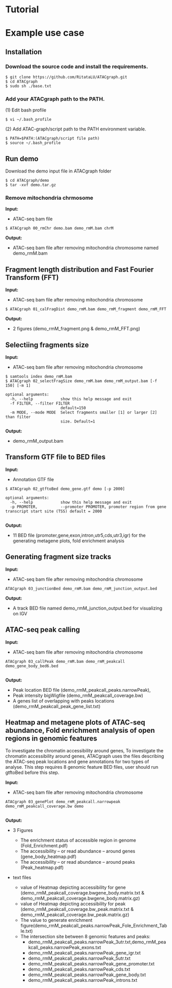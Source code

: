 # Tutorial

# Example use case 

## Installation
### Download the source code and install the requirements.

```
$ git clone https://github.com/RitataLU/ATACgraph.git
$ cd ATACgraph
$ sudo sh ./base.txt

``` 

### Add your ATACgraph path to the PATH.

(1)  Edit bash profile
  
``` 
$ vi ~/.bash_profile
``` 
   
(2) Add ATAC-graph/script path to the PATH environment variable.
 
``` 
$ PATH=$PATH:(ATACgraph/script file path)
$ source ~/.bash_profile

```    
## Run demo
Download the demo input file in ATACgraph folder

```
$ cd ATACgraph/demo
$ tar -xvf demo.tar.gz 
``` 
### Remove mitochondria chrmosome

**Input:**
* ATAC-seq bam file
``` 
$ ATACgraph 00_rmChr demo.bam demo_rmM.bam chrM
```
**Output:**
* ATAC-seq bam file after removing mitochondria chromosome named demo_rmM.bam

## Fragment length distribution and Fast Fourier Transform (FFT)

**Input:**
* ATAC-seq bam file after removing mitochondria chromosome

```
$ ATACgraph 01_calFragDist demo_rmM.bam demo_rmM_fragment demo_rmM_FFT

```
              
**Output:** 
* 2 figures (demo_rmM_fragment.png & demo_rmM_FFT.png)


## Selectiing fragments size 

**Input:**
* ATAC-seq bam file after removing mitochondria chromosome

```
$ samtools index demo_rmM.bam
$ ATACgraph 02_selectFragSize demo_rmM.bam demo_rmM_output.bam [-f 150] [-m 1]

optional arguments:
  -h, --help            show this help message and exit
  -f FILTER, --filter FILTER
                        default=150
  -m MODE, --mode MODE  Select fragments smaller [1] or larger [2] than filter
                        size. Default=1                       

```
**Output:** 
* demo_rmM_output.bam


## Transform GTF file to BED files

**Input:**
* Annotation GTF file

```
$ ATACgraph 02_gtftoBed demo_gene.gtf demo [-p 2000]

optional arguments:
  -h, --help            show this help message and exit
  -p PROMOTER,          --promoter PROMOTER, promoter region from gene transcript start site (TSS) default = 2000
                        
```

**Output:** 
* 11 BED file (promoter,gene,exon,intron,utr5,cds,utr3,igr) for the generating metagene plots, fold enrichment analysis 



## Generating fragment size tracks 

**Input:**
* ATAC-seq bam file after removing mitochondria chromosome

```
ATACgraph 03_junctionBed demo_rmM.bam demo_rmM_junction_output.bed

```

**Output:** 

* A track BED file named demo_rmM_junction_output.bed for visualizing on IGV


##  ATAC-seq peak calling

**Input:**
* ATAC-seq bam file after removing mitochondria chromosome

```
ATACgraph 03_callPeak demo_rmM.bam demo_rmM_peakcall demo_gene_body_bed6.bed
  
```

**Output:** 
* Peak location BED file (demo_rmM_peakcall_peaks.narrowPeak), 
* Peak intensity bigWigfile (demo_rmM_peakcall_coverage.bw) 
* A genes list of overlapping with peaks locations (demo_rmM_peakcall_peak_gene_list.txt)




## Heatmap and metagene plots of ATAC-seq abundance, Fold enrichment analysis of open regions in genomic features 
To investigate the chromatin accessibility around genes, To investigate the chromatin accessibility around genes, ATACgraph uses the files describing the ATAC-seq peak locations and gene annotations for two types of analyse. This step requires 8 genomic feature BED files, user should run gtftoBed before this step.

**Input:**
* ATAC-seq bam file after removing mitochondria chromosome 

```
ATACgraph 03_genePlot demo_rmM_peakcall.narrowpeak demo_rmM_peakcall_coverage.bw demo 
  
```

**Output:** 
* 3 Figures
  * The enrichment status of accessible region in genome (Fold_Enrichment.pdf)
  * The accessibility – or read abundance – around genes (gene_body_heatmap.pdf)
  * The accessibility – or read abundance – around peaks (Peak_heatmap.pdf)
  
*  text files
   * value of Heatmap depicting accessibility for gene (demo_rmM_peakcall_coverage.bwgene_body.matrix.txt & demo_rmM_peakcall_coverage.bwgene_body.matrix.gz)
   * value of Heatmap depicting accessibility for peak (demo_rmM_peakcall_coverage.bw_peak.matrix.txt & demo_rmM_peakcall_coverage.bw_peak.matrix.gz)
   * The value to generate enrichment figure(demo_rmM_peakcall_peaks.narrowPeak_Fole_Enrichment_Table.txt)  
   * The intersection site between 8 genomic features and peaks: 
     * demo_rmM_peakcall_peaks.narrowPeak_3utr.txt,demo_rmM_peakcall_peaks.narrowPeak_exons.txt                  
     * demo_rmM_peakcall_peaks.narrowPeak_gene_igr.txt
     * demo_rmM_peakcall_peaks.narrowPeak_5utr.txt         
     * demo_rmM_peakcall_peaks.narrowPeak_gene_promoter.txt
     * demo_rmM_peakcall_peaks.narrowPeak_cds.txt   
     * demo_rmM_peakcall_peaks.narrowPeak_gene_body.txt             
     * demo_rmM_peakcall_peaks.narrowPeak_introns.txt




